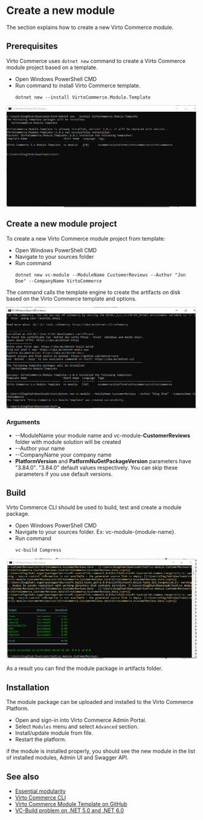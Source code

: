 # Create a new module

The section explains how to create a new Virto Commerce module.

## Prerequisites

Virto Commerce uses `dotnet new` command to create a Virto Commerce module project based on a template.

* Open Windows PowerShell CMD 
* Run command to install Virto Commerce template.
    ```console
    dotnet new --install VirtoCommerce.Module.Template
    ```

![](../media/dotnet-new-install-template.png)


## Create a new module project

To create a new Virto Commerce module project from template:
* Open Windows PowerShell CMD
* Navigate to your sources folder
* Run command
    ```console
    dotnet new vc-module --ModuleName CustomerReviews --Author "Jon Doe" --CompanyName VirtoCommerce 
    ```

The command calls the template engine to create the artifacts on disk based on the Virto Commerce template and options.


![](../media/dotnet-new-create-module-from-template.png)

### Arguments 
* --ModuleName your module name and vc-module-**CustomerReviews** folder with module solution will be created
* --Author your name 
* --CompanyName your company name
* **PlatformVersion** and **PatformNuGetPackageVersion** parameters have "3.84.0". "3.84.0" default values respectively. You can skip these parameters if you use default versions.


## Build 
Virto Commerce CLI should be used to build, test and create a module package.
* Open Windows PowerShell CMD
* Navigate to your sources folder. Ex: vc-module-{module-name}.
* Run command
    ```console
    vc-build Compress
    ```

![](../media/vc-build-compress.png)

As a result you can find the module package in artifacts folder.

## Installation
The module package can be uploaded and installed to the Virto Commerce Platform.

* Open and sign-in into Virto Commerce Admin Portal.
* Select `Modules` menu and select `Advanced` section.
* Install/update module from file.
* Restart the platform.

if the module is installed properly, you should see the new module in the list of installed modules, Admin UI and Swagger API.

## See also
* [Essential modularity](../fundamentals/essential-modularity.md)
* [Virto Commerce CLI](https://virtocommerce.com/docs/CLI-tools/introduction/)
* [Virto Commerce Module Template on GitHub](https://github.com/VirtoCommerce/vc-cli-module-template)
* [VC-Build problem on .NET 5.0 and .NET 6.0](https://www.virtocommerce.org/t/vc-build-problem-on-net-5-and-net6/276)
